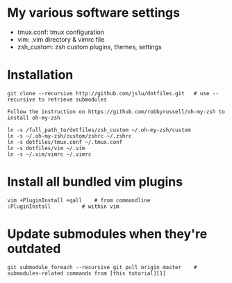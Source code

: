 # My various software settings
* tmux.conf: tmux configuration
* vim: .vim directory & vimrc file
* zsh_custom: zsh custom plugins, themes, settings

# Installation
	git clone --recursive http://github.com/jslu/dotfiles.git	# use --recursive to retrieve submodules

	Follow the instruction on https://github.com/robbyrussell/oh-my-zsh to install oh-my-zsh

	ln -s /full_path_to/dotfiles/zsh_custom ~/.oh-my-zsh/custom
	ln -s ~/.oh-my-zsh/custom/zshrc ~/.zshrc
	ln -s dotfiles/tmux.conf ~/.tmux.conf
	ln -s dotfiles/vim ~/.vim
	ln -s ~/.vim/vimrc ~/.vimrc

# Install all bundled vim plugins
	vim +PluginInstall +qall	# from commandline
	:PluginInstall			# within vim

# Update submodules when they're outdated
	git submodule foreach --recursive git pull origin master	# submodules-related commands from [this tutorial][1]


[1]: http://blog.chh.tw/posts/git-submodule/	"How to use git-submodule commands"
